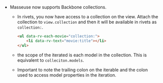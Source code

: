 * Masseuse now supports Backbone collections.
    * In rivets, you now have access to a collection on the view. Attach the collection to `view.collection` and then it will be available in rivets as `collection:`.

        ```html
        <ul data-rv-each-movie="collection:">
            <li data-rv-text="movie:title"></li>
        </ul>
        ```

    * the scope of the iterated is each model in the collection. This is equivalent to `colleciton.models`.
    * Important to note the trailing colon on the iterable and the colon used to access model properties in the iteration.